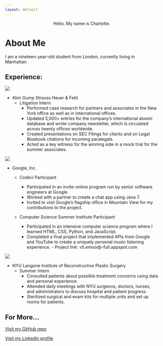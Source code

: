 ```yaml
---
layout: default
---
```



<p align="center">
Hello.
My name is Charlotte.
</p>

# [](#header-1)About Me

I am a nineteen-year-old student from London, currently living in Manhattan.

## [](#header-2)Experience:


![](https://www.akingump.com/images/content/4/1/v2/41127.jpg)
- Akin Gump Strauss Hauer & Feld
  - Litigation Intern
    - Performed case research for partners and associates in the New York office as well as in international offices.
    - Updated 5,000+ entries for the company’s international alumni database and wrote company newsletter, which is circulated across twenty offices worldwide.
    - Created presentations on SEC Filings for clients and on Legal Bluebook citations for incoming paralegals. 
    - Acted as a key witness for the winning side in a mock trial for the summer associates.


![](https://cdn4.iconfinder.com/data/icons/new-google-logo-2015/400/new-google-favicon-128.png)
- Google, Inc.
  - CodeU Participant
    - Participated in an invite-online program run by senior software engineers at Google.
    - Worked with a partner to create a chat app using Java 7.
    - Invited to visit Google’s flagship office in Mountain View for my contributions to the project.

  - Computer Science Summer Institute Participant
    - Participated in an intensive computer science program where I learned HTML, CSS, Python, and JavaScript.
    - Completed a final project that implemented APIs from Google and YouTube to create a uniquely personal music listening experience.       - Project link: v5.emoodji-full.appspot.com
    

![](https://logo.clearbit.com/www.med.nyu.edu)
- NYU Langone Institute of Reconstructive Plastic Surgery
  - Summer Intern
      - Consulted patients about possible treatment concerns using data and personal experience.
      - Attended daily meetings with NYU surgeons, doctors, nurses, and administrators to discuss hospital and patient progress.
      - Sterilized surgical and exam kits for multiple units and set up rooms for patients.


## [](#header-3)For More...
[Visit my GitHub repo](https://www.github.com/charlinds)

[Visit my LinkedIn profile](https://www.linkedin.com/in/charlotte-lindsay/)
